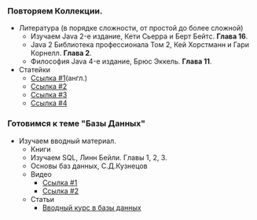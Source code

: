 ### Повторяем Коллекции.
 * Литература (в порядке сложности, от простой до более сложной)
   * Изучаем Java 2-е издание, Кети Сьерра и Берт Бейтс. **Глава 16**.
   * Java 2 Библиотека профессионала Том 2, Кей Хорстманн и Гари Корнелл. **Глава 2**.
   * Философия Java 4-е издание, Брюс Эккель. **Глава 11**.
 * Статейки
   * [Ссылка #1](http://tutorials.jenkov.com/java-collections/index.html)(англ.)
   * [Ссылка #2](http://java-course.ru/begin/collections_01/)
   * [Ссылка #3](http://www.quizful.net/post/Java-Collections)
   * [Ссылка #4](https://habrahabr.ru/post/237043/)


### Готовимся к теме "Базы Данных"
 * Изучаем вводный материал.
   * Книги
    * Изучаем SQL, Линн Бейли. Главы 1, 2, 3.
    * Основы баз данных, С.Д.Кузнецов
   * Видео
     * [Ссылка #1](https://www.youtube.com/watch?v=6wYk-0uA8B4)
     * [Ссылка #2](https://www.youtube.com/watch?v=fI8GNWkf8WA&index=2&list=PLhlTilzRdxykd4cTjkscMUrGNvNoGklIK)
   * Статьи
     * [Вводный курс в базы данных](http://citforum.ru/database/advanced_intro/2.shtml)
